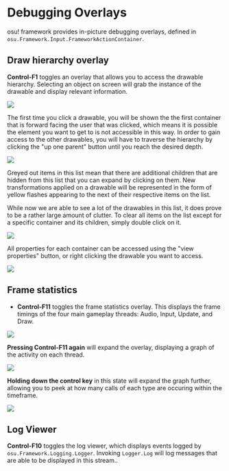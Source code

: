 # Debugging Overlays
 
osu! framework provides in-picture debugging overlays, defined in `osu.Framework.Input.FrameworkActionContainer`. 

## Draw hierarchy overlay

**Control-F1** toggles an overlay that allows you to access the drawable hierarchy. Selecting an object on screen will grab the instance of the drawable and display relevant information.

![](https://cdn.discordapp.com/attachments/318886668889227266/538272068764958720/Screen_Shot_2019-01-25_at_5.10.57_PM.jpg)

The first time you click a drawable, you will be shown the the first container that is forward facing the user that was clicked, which means it is possible the element you want to get to is not accessible in this way. In order to gain access to the other drawables, you will have to traverse the hierarchy by clicking the "up one parent" button until you reach the desired depth.

![](https://cdn.discordapp.com/attachments/318886668889227266/538306806795993090/Screen_Shot_2019-01-25_at_7.28.11_PM.jpg)

Greyed out items in this list mean that there are additional children that are hidden from this list that you can expand by clicking on them. New transformations applied on a drawable will be represented in the form of yellow flashes appearing to the next of their respective items on the list.

While now we are able to see a lot of the drawables in this list, it does prove to be a rather large amount of clutter. To clear all items on the list except for a specific container and its children, simply double click on it.

![](https://cdn.discordapp.com/attachments/318886668889227266/538310347631755265/Screen_Shot_2019-01-25_at_7.28.11_PM.jpg)

All properties for each container can be accessed using the "view properties" button, or right clicking the drawable you want to access.

![](https://cdn.discordapp.com/attachments/318886668889227266/538311755491835904/penis.jpg)

## Frame statistics

* **Control-F11** toggles the frame statistics overlay. This displays the frame timings of the four main gameplay threads: Audio, Input, Update, and Draw. 

![](https://cdn.discordapp.com/attachments/318886668889227266/538264876561203200/Screen_Shot_2019-01-25_at_3.31.08_PM.png)

**Pressing Control-F11 again** will expand the overlay, displaying a graph of the activity on each thread. 

![](https://cdn.discordapp.com/attachments/318886668889227266/538266387014221824/Screen_Shot_2019-01-25_at_4.58.06_PM.png)

**Holding down the control key** in this state will expand the graph further, allowing you to peek at how many calls of each type are occuring within the timeframe.

![](https://cdn.discordapp.com/attachments/318886668889227266/538268818951241754/unknown-2_copy.png)

## Log Viewer

**Control-F10** toggles the log viewer, which displays events logged by `osu.Framework.Logging.Logger`. Invoking `Logger.Log` will log messages that are able to be displayed in this stream..




